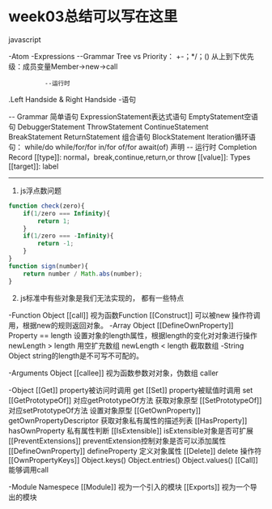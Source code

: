 # week03总结可以写在这里

javascript

-Atom
-Expressions  --Grammar
                Tree vs Priority： +-；*/；()
                从上到下优先级：成员变量Member->new->call

              --运行时

.Left Handside & Right Handside
-语句
 
 -- Grammar
 简单语句
    ExpressionStatement表达式语句
    EmptyStatement空语句
    DebuggerStatement
    ThrowStatement
    ContinueStatement
    BreakStatement
    ReturnStatement
 组合语句
    BlockStatement
    Iteration循环语句： while/do while/for/for in/for of/for await(of)
 声明
 -- 运行时
 Completion Record   [[type]]: normal，break,continue,return,or throw
                     [[value]]: Types
                     [[target]]: label

**************************************************************************

1. js浮点数问题

```js
function check(zero){
	if(1/zero === Infinity){
		return 1;
	}
	if(1/zero === -Infinity){
		return -1;
	}
}
function sign(number){
	return number / Math.abs(number);
}
```

2. js标准中有些对象是我们无法实现的， 都有一些特点

-Function Object
   [[call]] 视为函数Function
   [[Construct]] 可以被new 操作符调用，根据new的规则返回对象。
-Array Object
   [[DefineOwnProperty]]
   Property == length 设置对象的length属性，根据length的变化对对象进行操作
   newLength > length 用空扩充数组
   newLength < length 截取数组
-String Object
  string的length是不可写不可配的。

-Arguments Object
  [[callee]] 视为函数参数对对象，伪数组 caller

-Object
  [[Get]] property被访问时调用 get
  [[Set]] property被赋值时调用 set
  [[GetPrototypeOf]] 对应getPrototypeOf方法 获取对象原型
  [[SetPrototypeOf]] 对应setPrototypeOf方法 设置对象原型
  [[GetOwnProperty]] getOwnPropertyDescriptor 获取对象私有属性的描述列表
  [[HasProperty]] hasOwnProperty 私有属性判断
  [[IsExtensible]] isExtensible对象是否可扩展
  [[PreventExtensions]] preventExtension控制对象是否可以添加属性
  [[DefineOwnProperty]] defineProperty 定义对象属性
  [[Delete]] delete 操作符
  [[OwnPropertyKeys]] Object.keys() Object.entries() Object.values()
  [[Call]] 能够调用call

-Module Namespece
  [[Module]] 视为一个引入的模块
  [[Exports]] 视为一个导出的模块
 

